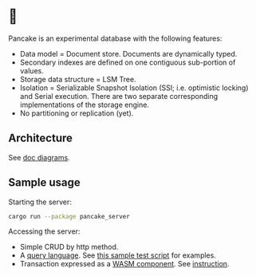 # 🥞

Pancake is an experimental database with the following features:

- Data model = Document store. Documents are dynamically typed.
- Secondary indexes are defined on one contiguous sub-portion of values.
- Storage data structure = LSM Tree.
- Isolation = Serializable Snapshot Isolation (SSI; i.e. optimistic locking) and Serial execution. There are two separate corresponding implementations of the storage engine.
- No partitioning or replication (yet).

## Architecture

See [doc diagrams](./doc).

## Sample usage

Starting the server:

```sh
cargo run --package pancake_server
```

Accessing the server:

- Simple CRUD by http method.
- A [query language](https://ysono.github.io/pancake/pancake_server/query/basic/index.html). See [this sample test script](./pancake_server/tests/pancake-test-script.sh) for examples.
- Transaction expressed as a [WASM component](https://github.com/WebAssembly/component-model). See [instruction](examples_wasm_txn/readme.md).
